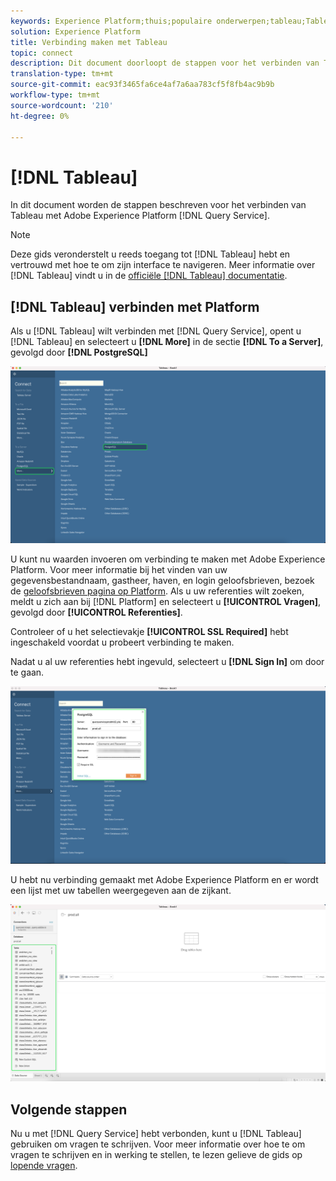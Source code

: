 ```yaml
---
keywords: Experience Platform;thuis;populaire onderwerpen;tableau;Tableau;queryservice;Query-service;Verbinden met queryservice;
solution: Experience Platform
title: Verbinding maken met Tableau
topic: connect
description: Dit document doorloopt de stappen voor het verbinden van Tableau met de Dienst van de Vraag van Adobe Experience Platform.
translation-type: tm+mt
source-git-commit: eac93f3465fa6ce4af7a6aa783cf5f8fb4ac9b9b
workflow-type: tm+mt
source-wordcount: '210'
ht-degree: 0%

---
```



# [!DNL Tableau]

In dit document worden de stappen beschreven voor het verbinden van Tableau met Adobe Experience Platform [!DNL Query Service].

>[!NOTE]
>
> Deze gids veronderstelt u reeds toegang tot [!DNL Tableau] hebt en vertrouwd met hoe te om zijn interface te navigeren. Meer informatie over [!DNL Tableau] vindt u in de [officiële [!DNL Tableau] documentatie](https://help.tableau.com/current/pro/desktop/en-us/default.htm).

## [!DNL Tableau] verbinden met Platform

Als u [!DNL Tableau] wilt verbinden met [!DNL Query Service], opent u [!DNL Tableau] en selecteert u **[!DNL More]** in de sectie **[!DNL To a Server]**, gevolgd door **[!DNL PostgreSQL]**

![](../images/clients/tableau/open-connection.png)

U kunt nu waarden invoeren om verbinding te maken met Adobe Experience Platform. Voor meer informatie bij het vinden van uw gegevensbestandnaam, gastheer, haven, en login geloofsbrieven, bezoek de [geloofsbrieven pagina op Platform](https://platform.adobe.com/query/configuration). Als u uw referenties wilt zoeken, meldt u zich aan bij [!DNL Platform] en selecteert u **[!UICONTROL Vragen]**, gevolgd door **[!UICONTROL Referenties]**.

Controleer of u het selectievakje **[!UICONTROL SSL Required]** hebt ingeschakeld voordat u probeert verbinding te maken.

Nadat u al uw referenties hebt ingevuld, selecteert u **[!DNL Sign In]** om door te gaan.

![](../images/clients/tableau/sign-in.png)

U hebt nu verbinding gemaakt met Adobe Experience Platform en er wordt een lijst met uw tabellen weergegeven aan de zijkant.

![](../images/clients/tableau/connected.png)

## Volgende stappen

Nu u met [!DNL Query Service] hebt verbonden, kunt u [!DNL Tableau] gebruiken om vragen te schrijven. Voor meer informatie over hoe te om vragen te schrijven en in werking te stellen, te lezen gelieve de gids op [lopende vragen](../best-practices/writing-queries.md).